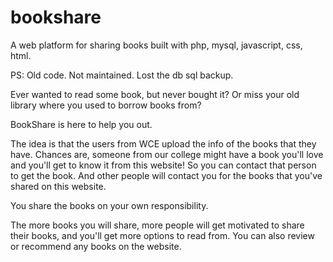 # bookshare
A web platform for sharing books built with php, mysql, javascript, css, html.

PS: Old code. Not maintained. Lost the db sql backup.

Ever wanted to read some book, but never bought it? Or miss your old library where you used to borrow books from?

BookShare is here to help you out.

The idea is that the users from WCE upload the info of the books that they have. Chances are, someone from our college might have a book you'll love and you'll get to know it from this website! So you can contact that person to get the book. And other people will contact you for the books that you've shared on this website.

You share the books on your own responsibility.

The more books you will share, more people will get motivated to share their books, and you'll get more options to read from. 
You can also review or recommend any books on the website.


